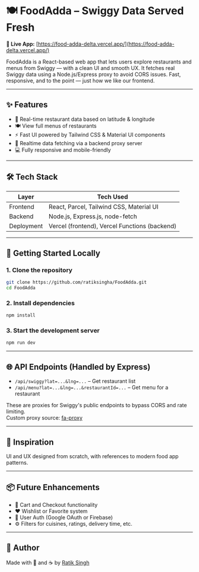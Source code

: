 ﻿# 🍽️ FoodAdda – Swiggy Data Served Fresh

**🔗 Live App:** [https://food-adda-delta.vercel.app/](https://food-adda-delta.vercel.app/)

FoodAdda is a React-based web app that lets users explore restaurants and menus from Swiggy — with a clean UI and smooth UX. It fetches real Swiggy data using a Node.js/Express proxy to avoid CORS issues. Fast, responsive, and to the point — just how we like our frontend.

---

## ✨ Features

- 📍 Real-time restaurant data based on latitude & longitude
- 🍽️ View full menus of restaurants
- ⚡ Fast UI powered by Tailwind CSS & Material UI components
- 🔁 Realtime data fetching via a backend proxy server
- 💻 Fully responsive and mobile-friendly

---

## 🛠 Tech Stack

| Layer      | Tech Used                                      |
|------------|-----------------------------------------------|
| Frontend   | React, Parcel, Tailwind CSS, Material UI        |
| Backend    | Node.js, Express.js, node-fetch               |
| Deployment | Vercel (frontend), Vercel Functions (backend) |

---

## 🔧 Getting Started Locally

### 1. Clone the repository

```bash
git clone https://github.com/ratiksingha/FoodAdda.git
cd FoodAdda
```

### 2. Install dependencies

```bash
npm install
```

### 3. Start the development server

```bash
npm run dev
```

---

## 🌐 API Endpoints (Handled by Express)

- `/api/swiggy?lat=...&lng=...` – Get restaurant list
- `/api/menu?lat=...&lng=...&restaurantId=...` – Get menu for a restaurant

These are proxies for Swiggy's public endpoints to bypass CORS and rate limiting.  
Custom proxy source: [fa-proxy](https://github.com/ratiksingha/fa-proxy)

---

## 🧠 Inspiration

UI and UX designed from scratch, with references to modern food app patterns.

---

## 📦 Future Enhancements

- 🛒 Cart and Checkout functionality
- ❤️ Wishlist or Favorite system
- 🔐 User Auth (Google OAuth or Firebase)
- ⚙️ Filters for cuisines, ratings, delivery time, etc.

---

## 🙌 Author

Made with 🍕 and ☕ by [Ratik Singh](https://github.com/ratiksingha)
